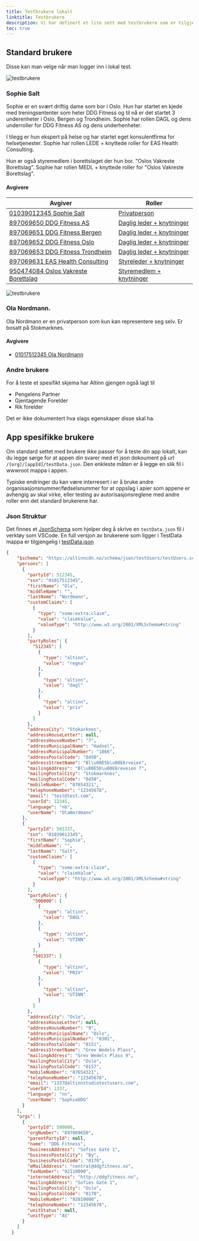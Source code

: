 ```yaml
---
title: Testbrukere lokalt
linktitle: Testbrukere
description: Vi har definert et lite sett med testbrukere som er tilgjengelig for lokal test.
toc: true
---
```


## Standard brukere
Disse kan man velge når man logger inn i lokal test.

![testbrukere](userselection.png "Valg av testbrukere")

### Sophie Salt
Sophie er en svært driftig dame som bor i Oslo. Hun har startet en kjede med treningsententer som heter DDG Fitness og til nå er det startet 3 underenheter i Oslo, Bergen og Trondheim.
Sophie har rollen DAGL og dens underroller for DDG Fitness AS og dens underhenheter.

I tilegg er hun ekspert på helse og har startet eget konsulentfirma for helsetjenester. Sophie har rollen LEDE + knyttede roller for EAS Health Consulting.

Hun er også styremedlem i borettslaget der hun bor. "Oslos Vakreste Borettslag".  Sophie har rollen MEDL + knyttede roller for "Oslos Vakreste Borettslag".

#### Avgivere

| Avgiver                                                                                                                                         | Roller                                                                                                                                                          |
| ----------------------------------------------------------------------------------------------------------------------------------------------- | --------------------------------------------------------------------------------------------------------------------------------------------------------------- |
| [01039012345 Sophie Salt](https://github.com/Altinn/altinn-studio/blob/master/src/development/TestData/Register/Person/01039012345.json)        | [Privatperson](https://github.com/Altinn/altinn-studio/blob/master/src/development/TestData/authorization/roles/User_1337/party_1337/roles.json)                |
| [897069650 DDG Fitness AS](https://github.com/Altinn/altinn-studio/blob/master/src/development/TestData/Register/Org/897069650.json)            | [Daglig leder + knytninger](https://github.com/Altinn/altinn-studio/blob/master/src/development/TestData/authorization/roles/User_1337/party_500000/roles.json) |
| [897069651 DDG Fitness Bergen](https://github.com/Altinn/altinn-studio/blob/master/src/development/TestData/Register/Org/897069651.json)        | [Daglig leder + knytninger](https://github.com/Altinn/altinn-studio/blob/master/src/development/TestData/authorization/roles/User_1337/party_500001/roles.json) |
| [897069652 DDG Fitness Oslo](https://github.com/Altinn/altinn-studio/blob/master/src/development/TestData/Register/Org/897069652.json)          | [Daglig leder + knytninger](https://github.com/Altinn/altinn-studio/blob/master/src/development/TestData/authorization/roles/User_1337/party_500002/roles.json) |
| [897069653 DDG Fitness Trondheim](https://github.com/Altinn/altinn-studio/blob/master/src/development/TestData/Register/Org/897069653.json)     | [Daglig leder + knytninger](https://github.com/Altinn/altinn-studio/blob/master/src/development/TestData/authorization/roles/User_1337/party_500003/roles.json) |
| [897069631 EAS Health Consulting](https://github.com/Altinn/altinn-studio/blob/master/src/development/TestData/Register/Org/897069631.json)     | [Styreleder + knytninger](https://github.com/Altinn/altinn-studio/blob/master/src/development/TestData/authorization/roles/User_1337/party_500600/roles.json)   |
| [950474084 Oslos Vakreste Borettslag](https://github.com/Altinn/altinn-studio/blob/master/src/development/TestData/Register/Org/950474084.json) | [Styremedlem + knytninger](https://github.com/Altinn/altinn-studio/blob/master/src/development/TestData/authorization/roles/User_1337/party_500700/roles.json)  |

![testbrukere](selectparty.png "Avgiver valg Sophie Salt")

### Ola Nordmann. 
Ola Nordmann er en privatperson som kun kan representere seg selv. 
Er bosatt på Stokmarknes.


#### Avgivere
- [01017512345 Ola Nordmann](https://github.com/Altinn/altinn-studio/blob/master/src/development/TestData/Register/Person/01017512345.json)

### Andre brukere
For å teste et spesifikt skjema har Altinn gjengen også lagt til 
- Pengelens Partner
- Gjentagende Forelder
- Rik forelder

Det er ikke dokumentert hva slags egenskaper disse skal ha.

## App spesifikke brukere
Om standard settet med brukere ikke passer for å teste din app lokalt, kan du legge sørge for at appen din svarer med et
json dokoument på url `/[org]/[appId]/testData.json`. Den enkleste måten er å legge en slik fil i wwwroot mappa i appen.

Typiske endringer du kan være interresert i er å bruke andre organisasjonsnummer/fødselsnummer for at oppslag i apier som
appene er avhengig av skal virke, eller testing av autorisasjonsreglene med andre roller enn det standard brukerene har.

### Json Struktur
Det finnes et [JsonSchema](https://altinncdn.no/schema/json/testUsers/testUsers.schema.v1.json) som hjelper deg å skrive
en `testData.json` fil i verktøy som VSCode. En full versjon av brukerene som ligger i TestData mappa er tilgjengelig i
[testData.json](testData.json)

```json
{
    "$schema": "https://altinncdn.no/schema/json/testUsers/testUsers.schema.v1.json",
    "persons": [
      {
        "partyId": 512345,
        "ssn": "01017512345",
        "firstName": "Ola",
        "middleName": "",
        "lastName": "Nordmann",
        "customClaims": [
          {
            "type": "some:extra:claim",
            "value": "claimValue",
            "valueType": "http://www.w3.org/2001/XMLSchema#string"
          }
        ],
        "partyRoles": {
          "512345": [
            {
              "type": "altinn",
              "value": "regna"
            },
            {
              "type": "altinn",
              "value": "dagl"
            },
            {
              "type": "altinn",
              "value": "priv"
            }
          ]
        },
        "addressCity": "Stokarknes",
        "addressHouseLetter": null,
        "addressHouseNumber": "7",
        "addressMunicipalName": "Hadsel",
        "addressMunicipalNumber": "1866",
        "addressPostalCode": "8450",
        "addressStreetName": "Bl\u00E5b\u00E6rveien",
        "mailingAddress": "Bl\u00E5b\u00E6reveien 7",
        "mailingPostalCity": "Stokmarknes",
        "mailingPostalCode": "8450",
        "mobileNumber": "87654321",
        "telephoneNumber": "12345678",
        "email": "test@test.com",
        "userId": 12345,
        "language": "nb",
        "userName": "OlaNordmann"
      },
      {
        "partyId": 501337,
        "ssn": "01039012345",
        "firstName": "Sophie",
        "middleName": "",
        "lastName": "Salt",
        "customClaims": [
          {
            "type": "some:extra:claim",
            "value": "claimValue",
            "valueType": "http://www.w3.org/2001/XMLSchema#string"
          }
        ],
        "partyRoles": {
          "500000": [
            {
              "type": "altinn",
              "value": "DAGL"
            },
            {
              "type": "altinn",
              "value": "UTINN"
            }
          ],
          "501337": [
            {
              "type": "altinn",
              "value": "PRIV"
            },
            {
              "type": "altinn",
              "value": "UTINN"
            }
          ]
        },
        "addressCity": "Oslo",
        "addressHouseLetter": null,
        "addressHouseNumber": "9",
        "addressMunicipalName": "Oslo",
        "addressMunicipalNumber": "0301",
        "addressPostalCode": "0151",
        "addressStreetName": "Grev Wedels Plass",
        "mailingAddress": "Grev Wedels Plass 9",
        "mailingPostalCity": "Oslo",
        "mailingPostalCode": "0157",
        "mobileNumber": "87654321",
        "telephoneNumber": "12345678",
        "email": "1337@altinnstudiotestusers.com",
        "userId": 1337,
        "language": "nn",
        "userName": "SophieDDG"
      }
    ],
    "orgs": [
      {
        "partyId": 500000,
        "orgNumber": "897069650",
        "parentPartyId": null,
        "name": "DDG Fitness",
        "businessAddress": "Sofies Gate 1",
        "businessPostalCity": "By",
        "businessPostalCode": "0170",
        "eMailAddress": "central@ddgfitness.no",
        "faxNumber": "92110000",
        "internetAddress": "http://ddgfitness.no",
        "mailingAddress": "Sofies Gate 1",
        "mailingPostalCity": "Oslo",
        "mailingPostalCode": "0170",
        "mobileNumber": "92010000",
        "telephoneNumber": "12345678",
        "unitStatus": null,
        "unitType": "AS"
      }
    ]
  }
```